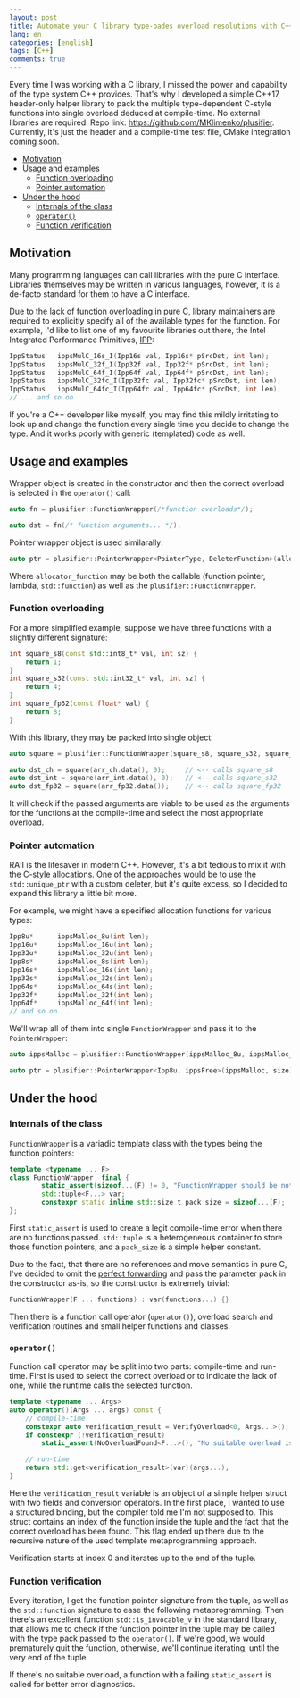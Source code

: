 ```yaml
---
layout: post
title: Automate your C library type-bades overload resolutions with C++17 
lang: en
categories: [english]
tags: [C++]
comments: true
---
```


Every time I was working with a C library, I missed the power and capability of the type system C++ provides. That's why I developed a simple C++17 header-only helper library to pack the multiple type-dependent C-style functions into single overload deduced at compile-time. No external libraries are required. Repo link: https://github.com/MKlimenko/plusifier. Currently, it's just the header and a compile-time test file, CMake integration coming soon.

- [Motivation](#motivation)
- [Usage and examples](#usage-and-examples)
  - [Function overloading](#function-overloading)
  - [Pointer automation](#pointer-automation)
- [Under the hood](#under-the-hood)
  - [Internals of the class](#internals-of-the-class)
  - [`operator()`](#operator)
  - [Function verification](#function-verification)

## Motivation

Many programming languages can call libraries with the pure C interface. Libraries themselves may be written in various languages, however, it is a de-facto standard for them to have a C interface.

Due to the lack of function overloading in pure C, library maintainers are required to explicitly specify all of the available types for the function. For example, I'd like to list one of my favourite libraries out there, the Intel Integrated Performance Primitives, [IPP](https://software.intel.com/content/www/us/en/develop/tools/oneapi/components/ipp.html):

```cpp
IppStatus   ippsMulC_16s_I(Ipp16s val, Ipp16s* pSrcDst, int len);
IppStatus   ippsMulC_32f_I(Ipp32f val, Ipp32f* pSrcDst, int len);
IppStatus   ippsMulC_64f_I(Ipp64f val, Ipp64f* pSrcDst, int len);
IppStatus   ippsMulC_32fc_I(Ipp32fc val, Ipp32fc* pSrcDst, int len);
IppStatus   ippsMulC_64fc_I(Ipp64fc val, Ipp64fc* pSrcDst, int len);
// ... and so on
```

If you're a C++ developer like myself, you may find this mildly irritating to look up and change the function every single time you decide to change the type. And it works poorly with generic (templated) code as well.

## Usage and examples

Wrapper object is created in the constructor and then the correct overload is selected in the `operator()` call:

```cpp
auto fn = plusifier::FunctionWrapper(/*function overloads*/);

auto dst = fn(/* function arguments... */);
```

Pointer wrapper object is used similarally:

```cpp
auto ptr = plusifier::PointerWrapper<PointerType, DeleterFunction>(allocator_function, /* allocator function arguments... */);
```

Where `allocator_function` may be both the callable (function pointer, lambda, `std::function`) as well as the `plusifier::FunctionWrapper`.

### Function overloading

For a more simplified example, suppose we have three functions with a slightly different signature:

```cpp
int square_s8(const std::int8_t* val, int sz) {
    return 1;
}
int square_s32(const std::int32_t* val, int sz) {
    return 4;
}
int square_fp32(const float* val) {
    return 8;
}
```

With this library, they may be packed into single object:

```cpp
auto square = plusifier::FunctionWrapper(square_s8, square_s32, square_fp32);

auto dst_ch = square(arr_ch.data(), 0);     // <-- calls square_s8
auto dst_int = square(arr_int.data(), 0);   // <-- calls square_s32
auto dst_fp32 = square(arr_fp32.data());    // <-- calls square_fp32
```

It will check if the passed arguments are viable to be used as the arguments for the functions at the compile-time and select the most appropriate overload.

### Pointer automation

RAII is the lifesaver in modern C++. However, it's a bit tedious to mix it with the C-style allocations. One of the approaches would be to use the `std::unique_ptr` with a custom deleter, but it's quite excess, so I decided to expand this library a little bit more.

For example, we might have a specified allocation functions for various types:

```cpp
Ipp8u*      ippsMalloc_8u(int len);
Ipp16u*     ippsMalloc_16u(int len);
Ipp32u*     ippsMalloc_32u(int len);
Ipp8s*      ippsMalloc_8s(int len);
Ipp16s*     ippsMalloc_16s(int len);
Ipp32s*     ippsMalloc_32s(int len);
Ipp64s*     ippsMalloc_64s(int len);
Ipp32f*     ippsMalloc_32f(int len);
Ipp64f*     ippsMalloc_64f(int len);
// and so on...
```

We'll wrap all of them into single `FunctionWrapper` and pass it to the `PointerWrapper`: 

```cpp
auto ippsMalloc = plusifier::FunctionWrapper(ippsMalloc_8u, ippsMalloc_16u, ippsMalloc_32u, /* etc */);

auto ptr = plusifier::PointerWrapper<Ipp8u, ippsFree>(ippsMalloc, size);
```

## Under the hood
### Internals of the class

`FunctionWrapper` is a variadic template class with the types being the function pointers:

```cpp
template <typename ... F>
class FunctionWrapper  final {
        static_assert(sizeof...(F) != 0, "FunctionWrapper should be not empty");
        std::tuple<F...> var;
        constexpr static inline std::size_t pack_size = sizeof...(F);
};
```

First `static_assert` is used to create a legit compile-time error when there are no functions passed. `std::tuple` is a heterogeneous container to store those function pointers, and a `pack_size` is a simple helper constant.

Due to the fact, that there are no references and move semantics in pure C, I've decided to omit the [perfect forwarding](https://eli.thegreenplace.net/2014/perfect-forwarding-and-universal-references-in-c) and pass the parameter pack in the constructor as-is, so the constructor is extremely trivial:

```cpp
FunctionWrapper(F ... functions) : var(functions...) {}
```

Then there is a function call operator (`operator()`), overload search and verification routines and small helper functions and classes.

### `operator()`

Function call operator may be split into two parts: compile-time and run-time. First is used to select the correct overload or to indicate the lack of one, while the runtime calls the selected function.

```cpp
template <typename ... Args>
auto operator()(Args ... args) const {
    // compile-time
    constexpr auto verification_result = VerifyOverload<0, Args...>();
    if constexpr (!verification_result)
        static_assert(NoOverloadFound<F...>(), "No suitable overload is found");

    // run-time
    return std::get<verification_result>(var)(args...);
}
```

Here the `verification_result` variable is an object of a simple helper struct with two fields and conversion operators. In the first place, I wanted to use a structured binding, but the compiler told me I'm not supposed to. This struct contains an index of the function inside the tuple and the fact that the correct overload has been found. This flag ended up there due to the recursive nature of the used template metaprogramming approach.

Verification starts at index 0 and iterates up to the end of the tuple. 

### Function verification
Every iteration, I get the function pointer signature from the tuple, as well as the `std::function` signature to ease the following metaprogramming. Then there's an excellent function `std::is_invocable_v` in the standard library, that allows me to check if the function pointer in the tuple may be called with the type pack passed to the `operator()`. If we're good, we would prematurely quit the function, otherwise, we'll continue iterating, until the very end of the tuple. 

If there's no suitable overload, a function with a failing `static_assert` is called for better error diagnostics.

